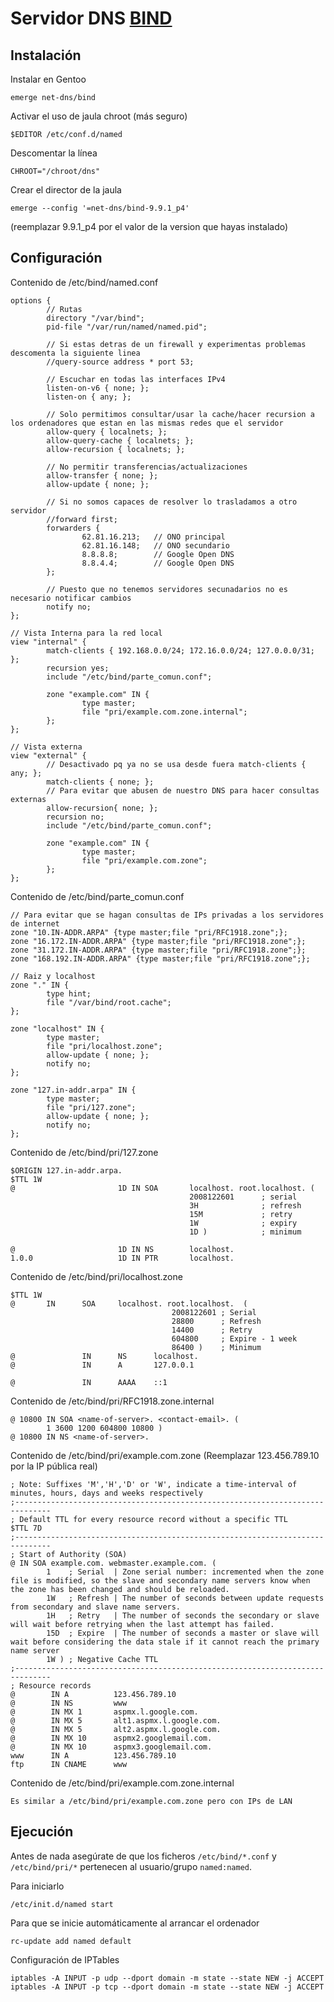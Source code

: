 Servidor DNS [BIND](https://www.isc.org/software/bind)
===================

Instalación
-----------

Instalar en Gentoo

	emerge net-dns/bind

Activar el uso de jaula chroot (más seguro)


	$EDITOR /etc/conf.d/named

Descomentar la línea

	CHROOT="/chroot/dns"

Crear el director de la jaula

	emerge --config '=net-dns/bind-9.9.1_p4'

(reemplazar 9.9.1_p4 por el valor de la version que hayas instalado)


Configuración
-------------

Contenido de /etc/bind/named.conf

	options {
			// Rutas
			directory "/var/bind";
			pid-file "/var/run/named/named.pid";

			// Si estas detras de un firewall y experimentas problemas descomenta la siguiente linea
			//query-source address * port 53;

			// Escuchar en todas las interfaces IPv4
			listen-on-v6 { none; };
			listen-on { any; };

			// Solo permitimos consultar/usar la cache/hacer recursion a los ordenadores que estan en las mismas redes que el servidor
			allow-query { localnets; };
			allow-query-cache { localnets; };
			allow-recursion { localnets; };

			// No permitir transferencias/actualizaciones
			allow-transfer { none; };
			allow-update { none; };

			// Si no somos capaces de resolver lo trasladamos a otro servidor
			//forward first;
			forwarders {
					62.81.16.213;   // ONO principal
					62.81.16.148;   // ONO secundario
					8.8.8.8;        // Google Open DNS
					8.8.4.4;        // Google Open DNS
			};

			// Puesto que no tenemos servidores secunadarios no es necesario notificar cambios
			notify no;
	};

	// Vista Interna para la red local
	view "internal" {
			match-clients { 192.168.0.0/24; 172.16.0.0/24; 127.0.0.0/31; };
			recursion yes;
			include "/etc/bind/parte_comun.conf";

			zone "example.com" IN {
					type master;
					file "pri/example.com.zone.internal";
			};
	};

	// Vista externa
	view "external" {
			// Desactivado pq ya no se usa desde fuera match-clients { any; };
			match-clients { none; };
			// Para evitar que abusen de nuestro DNS para hacer consultas externas
			allow-recursion{ none; };
			recursion no;
			include "/etc/bind/parte_comun.conf";

			zone "example.com" IN {
					type master;
					file "pri/example.com.zone";
			};
	};

Contenido de /etc/bind/parte_comun.conf

	// Para evitar que se hagan consultas de IPs privadas a los servidores de internet
	zone "10.IN-ADDR.ARPA" {type master;file "pri/RFC1918.zone";};
	zone "16.172.IN-ADDR.ARPA" {type master;file "pri/RFC1918.zone";};
	zone "31.172.IN-ADDR.ARPA" {type master;file "pri/RFC1918.zone";};
	zone "168.192.IN-ADDR.ARPA" {type master;file "pri/RFC1918.zone";};

	// Raiz y localhost
	zone "." IN {
			type hint;
			file "/var/bind/root.cache";
	};

	zone "localhost" IN {
			type master;
			file "pri/localhost.zone";
			allow-update { none; };
			notify no;
	};

	zone "127.in-addr.arpa" IN {
			type master;
			file "pri/127.zone";
			allow-update { none; };
			notify no;
	};

Contenido de /etc/bind/pri/127.zone

	$ORIGIN 127.in-addr.arpa.
	$TTL 1W
	@                       1D IN SOA       localhost. root.localhost. (
											2008122601      ; serial
											3H              ; refresh
											15M             ; retry
											1W              ; expiry
											1D )            ; minimum

	@                       1D IN NS        localhost.
	1.0.0                   1D IN PTR       localhost.

Contenido de /etc/bind/pri/localhost.zone

	$TTL 1W
	@       IN      SOA     localhost. root.localhost.  (
										2008122601 ; Serial
										28800      ; Refresh
										14400      ; Retry
										604800     ; Expire - 1 week
										86400 )    ; Minimum
	@               IN      NS      localhost.
	@               IN      A       127.0.0.1

	@               IN      AAAA    ::1

Contenido de /etc/bind/pri/RFC1918.zone.internal

	@ 10800 IN SOA <name-of-server>. <contact-email>. (
			1 3600 1200 604800 10800 )
	@ 10800 IN NS <name-of-server>.

Contenido de /etc/bind/pri/example.com.zone (Reemplazar 123.456.789.10 por la IP pública real)

	; Note: Suffixes 'M','H','D' or 'W', indicate a time-interval of minutes, hours, days and weeks respectively
	;------------------------------------------------------------------------------
	; Default TTL for every resource record without a specific TTL
	$TTL 7D
	;------------------------------------------------------------------------------
	; Start of Authority (SOA)
	@ IN SOA example.com. webmaster.example.com. (
			1    ; Serial  | Zone serial number: incremented when the zone file is modified, so the slave and secondary name servers know when the zone has been changed and should be reloaded.
			1W   ; Refresh | The number of seconds between update requests from secondary and slave name servers.
			1H   ; Retry   | The number of seconds the secondary or slave will wait before retrying when the last attempt has failed.
			15D  ; Expire  | The number of seconds a master or slave will wait before considering the data stale if it cannot reach the primary name server
			1W ) ; Negative Cache TTL
	;------------------------------------------------------------------------------
	; Resource records
	@        IN A          123.456.789.10
	@        IN NS         www
	@        IN MX 1       aspmx.l.google.com.
	@        IN MX 5       alt1.aspmx.l.google.com.
	@        IN MX 5       alt2.aspmx.l.google.com.
	@        IN MX 10      aspmx2.googlemail.com.
	@        IN MX 10      aspmx3.googlemail.com.
	www      IN A          123.456.789.10
	ftp      IN CNAME      www


Contenido de /etc/bind/pri/example.com.zone.internal

	Es similar a /etc/bind/pri/example.com.zone pero con IPs de LAN

Ejecución
---------

Antes de nada asegúrate de que los ficheros `/etc/bind/*.conf` y `/etc/bind/pri/*` pertenecen al usuario/grupo `named:named`.

Para iniciarlo

	/etc/init.d/named start

Para que se inicie automáticamente al arrancar el ordenador

	rc-update add named default

Configuración de IPTables

	iptables -A INPUT -p udp --dport domain -m state --state NEW -j ACCEPT
	iptables -A INPUT -p tcp --dport domain -m state --state NEW -j ACCEPT
